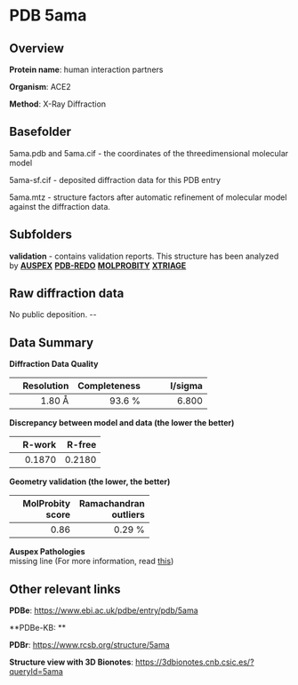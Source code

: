 # PDB 5ama

## Overview

**Protein name**: human interaction partners

**Organism**: ACE2

**Method**: X-Ray Diffraction



## Basefolder

5ama.pdb and 5ama.cif - the coordinates of the threedimensional molecular model

5ama-sf.cif - deposited diffraction data for this PDB entry

5ama.mtz - structure factors after automatic refinement of molecular model against the diffraction data.

## Subfolders





**validation** - contains validation reports. This structure has been analyzed by [**AUSPEX**](https://github.com/thorn-lab/coronavirus_structural_task_force/tree/master/pdb/human_interaction_partners/ACE2/5ama/validation/auspex) [**PDB-REDO**](https://github.com/thorn-lab/coronavirus_structural_task_force/tree/master/pdb/human_interaction_partners/ACE2/5ama/validation/pdb-redo) [**MOLPROBITY**](https://github.com/thorn-lab/coronavirus_structural_task_force/tree/master/pdb/human_interaction_partners/ACE2/5ama/validation/molprobity) [**XTRIAGE**](https://github.com/thorn-lab/coronavirus_structural_task_force/blob/master/pdb/human_interaction_partners/ACE2/5ama/validation/Xtriage_output.log)  



## Raw diffraction data

No public deposition. --<br> 

## Data Summary
**Diffraction Data Quality**

|   | Resolution | Completeness| I/sigma |
|---|-------------:|----------------:|--------------:|
|   |1.80 Å|93.6  %|<img width=50/>6.800|

**Discrepancy between model and data (the lower the better)**

|   | **R-work**| **R-free**   
|---|-------------:|----------------:|           
||  0.1870|  0.2180|

**Geometry validation (the lower, the better)**

|   |**MolProbity<br>score**| **Ramachandran<br>outliers** 
|---|-------------:|----------------:|
||  0.86|  0.29 %|

**Auspex Pathologies**<br> missing line (For more information, read [this](https://github.com/thorn-lab/coronavirus_structural_task_force/blob/master/pdb/human_interaction_partners/ACE2/5ama/validation/auspex/5ama_auspex_comments.txt))

 



## Other relevant links 
**PDBe**:  https://www.ebi.ac.uk/pdbe/entry/pdb/5ama

**PDBe-KB: ** 
 
**PDBr**: https://www.rcsb.org/structure/5ama 

**Structure view with 3D Bionotes**: https://3dbionotes.cnb.csic.es/?queryId=5ama

